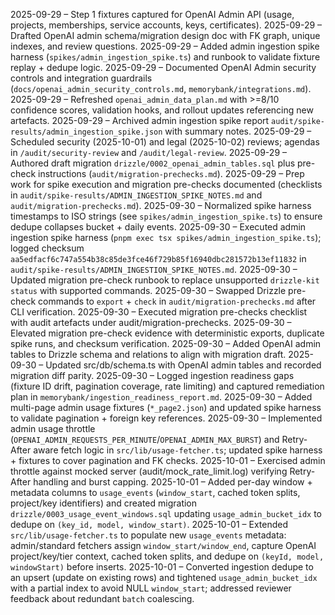 2025-09-29 – Step 1 fixtures captured for OpenAI Admin API (usage, projects, memberships, service accounts, keys, certificates).
2025-09-29 – Drafted OpenAI admin schema/migration design doc with FK graph, unique indexes, and review questions.
2025-09-29 – Added admin ingestion spike harness (`spikes/admin_ingestion_spike.ts`) and runbook to validate fixture replay + dedupe logic.
2025-09-29 – Documented OpenAI Admin security controls and integration guardrails (`docs/openai_admin_security_controls.md`, `memorybank/integrations.md`).
2025-09-29 – Refreshed `openai_admin_data_plan.md` with >=8/10 confidence scores, validation hooks, and rollout updates referencing new artefacts.
2025-09-29 – Archived admin ingestion spike report `audit/spike-results/admin_ingestion_spike.json` with summary notes.
2025-09-29 – Scheduled security (2025-10-01) and legal (2025-10-02) reviews; agendas in `/audit/security-review` and `/audit/legal-review`.
2025-09-29 – Authored draft migration `drizzle/0002_openai_admin_tables.sql` plus pre-check instructions (`audit/migration-prechecks.md`).
2025-09-29 – Prep work for spike execution and migration pre-checks documented (checklists in `audit/spike-results/ADMIN_INGESTION_SPIKE_NOTES.md` and `audit/migration-prechecks.md`).
2025-09-30 – Normalized spike harness timestamps to ISO strings (see `spikes/admin_ingestion_spike.ts`) to ensure dedupe collapses bucket + daily events.
2025-09-30 – Executed admin ingestion spike harness (`pnpm exec tsx spikes/admin_ingestion_spike.ts`); logged checksum `aa5edfacf6c747a554b38c85de3fce46f729b85f16940dbc281572b13ef11832` in `audit/spike-results/ADMIN_INGESTION_SPIKE_NOTES.md`.
2025-09-30 – Updated migration pre-check runbook to replace unsupported `drizzle-kit status` with supported commands.
2025-09-30 – Swapped Drizzle pre-check commands to `export` + `check` in `audit/migration-prechecks.md` after CLI verification.
2025-09-30 – Executed migration pre-checks checklist with audit artefacts under audit/migration-prechecks.
2025-09-30 – Elevated migration pre-check evidence with deterministic exports, duplicate spike runs, and checksum verification.
2025-09-30 – Added OpenAI admin tables to Drizzle schema and relations to align with migration draft.
2025-09-30 – Updated src/db/schema.ts with OpenAI admin tables and recorded migration diff parity.
2025-09-30 – Logged ingestion readiness gaps (fixture ID drift, pagination coverage, rate limiting) and captured remediation plan in `memorybank/ingestion_readiness_report.md`.
2025-09-30 – Added multi-page admin usage fixtures (`*_page2.json`) and updated spike harness to validate pagination + foreign key references.
2025-09-30 – Implemented admin usage throttle (`OPENAI_ADMIN_REQUESTS_PER_MINUTE`/`OPENAI_ADMIN_MAX_BURST`) and Retry-After aware fetch logic in `src/lib/usage-fetcher.ts`; updated spike harness + fixtures to cover pagination and FK checks.
2025-10-01 – Exercised admin throttle against mocked server (audit/mock_rate_limit.log) verifying Retry-After handling and burst capping.
2025-10-01 – Added per-day window + metadata columns to `usage_events` (`window_start`, cached token splits, project/key identifiers) and created migration `drizzle/0003_usage_event_windows.sql` updating `usage_admin_bucket_idx` to dedupe on `(key_id, model, window_start)`.
2025-10-01 – Extended `src/lib/usage-fetcher.ts` to populate new `usage_events` metadata: admin/standard fetchers assign `window_start/window_end`, capture OpenAI project/key/tier context, cached token splits, and dedupe on `(keyId, model, windowStart)` before inserts.
2025-10-01 – Converted ingestion dedupe to an upsert (update on existing rows) and tightened `usage_admin_bucket_idx` with a partial index to avoid NULL `window_start`; addressed reviewer feedback about redundant `batch` coalescing.
